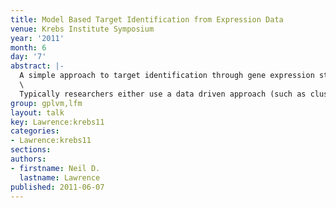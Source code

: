 ```yaml
---
title: Model Based Target Identification from Expression Data
venue: Krebs Institute Symposium
year: '2011'
month: 6
day: '7'
abstract: |-
  A simple approach to target identification through gene expression studies has been to cluster the expression profiles and look for coregulated genes within clusters. Within systems biology mechanistic models of gene expression are typically constructed through differential equations. mRNA’s production is taken to be proportional to transcription factor activity (with the proportionality given by the sensitivity) and the mRNA is assumed to decay at a particular rate. The assumption that coregulated genes have similar profiles is equivalent to assuming both the decay and the sensitivity are high.\
  \
  Typically researchers either use a data driven approach (such as clustering) or a model based approach (such as differential equations). In this talk we advocate hybrid techniques which have aspects of the mechanistic and data driven models. We combine simple differential equation models with Gaussian process priors to make probabilistic models with mechanistic underpinnings. We show applications in target identification from mRNA measurements.
group: gplvm,lfm
layout: talk
key: Lawrence:krebs11
categories:
- Lawrence:krebs11
sections: 
authors:
- firstname: Neil D.
  lastname: Lawrence
published: 2011-06-07
---
```

